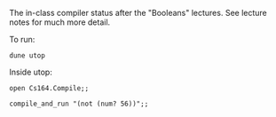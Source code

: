 The in-class compiler status after the "Booleans" lectures.  See lecture notes for much more detail.

To run:

`dune utop`

Inside utop:

`open Cs164.Compile;;`

`compile_and_run "(not (num? 56))";;`
